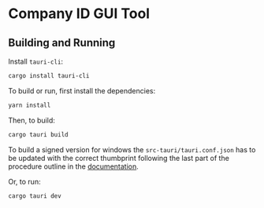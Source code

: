 # Company ID GUI Tool

## Building and Running

Install `tauri-cli`:

```bash
cargo install tauri-cli
```

To build or run, first install the dependencies:

```bash
yarn install
```

Then, to build:

```bash
cargo tauri build
```

To build a signed version for windows the `src-tauri/tauri.conf.json` has to be updated with the correct thumbprint following the last part of the procedure outline in the [documentation](https://tauri.app/v1/guides/distribution/sign-windows#c-prepare-variables).

Or, to run:

```bash
cargo tauri dev
```
